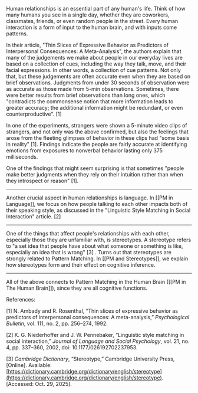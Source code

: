Human relationships is an essential part of any human's life. Think of how many humans you see in a single day, whether they are coworkers, classmates, friends, or even random people in the street. Every human interaction is a form of input to the human brain, and with inputs come patterns. 

In their article, "Thin Slices of Expressive Behavior as Predictors of Interpersonal Consequences: A Meta-Analysis", the authors explain that many of the judgements we make about people in our everyday lives are based on a collection of cues, including the way they talk, move, and their facial expressions. In other words, a collection of cue patterns. Not only that, but these judgements are often accurate even when they are based on brief observations. Judgments from under 30 seconds of observation were as accurate as those made from 5-min observations. Sometimes, there were better results from brief observations than long ones, which "contradicts the commonsense notion that more information leads to greater accuracy; the additional information might be redundant, or even counterproductive". [1] 

In one of the experiments, strangers were shown a 5-minute video clips of strangers, and not only was the above confirmed, but also the feelings that arose from the fleeting glimpses of behavior in these clips had "some basis in reality" [1]. Findings indicate the people are fairly accurate at identifying emotions from exposures to nonverbal behavior lasting only 375 milliseconds. 

One of the findings that might seem surprising is that sometimes "people make better judgments when they rely on their intuition rather than when they introspect or reason" [1].

-------------------

Another crucial aspect in human relationships is language. In [[PM in Language]], we focus on how people talking to each other impacts both of their speaking style, as discussed in the "Linguistic Style Matching in Social Interaction" article. [2]

------------
One of the things that affect people's relationships with each other, especially those they are unfamiliar with, is stereotypes. A stereotype refers to "a set idea that people have about what someone or something is like, especially an idea that is wrong" [3] . Turns out that stereotypes are strongly related to Pattern Matching. In [[PM and Stereotypes]], we explain how stereotypes form and their effect on cognitive inference.

-----

All of the above connects to Pattern Matching in the Human Brain ([[PM in The Human Brain]]), since they are all cognitive functions.



References:

[1] N. Ambady and R. Rosenthal, “Thin slices of expressive behavior as predictors of interpersonal consequences: A meta-analysis,” _Psychological Bulletin_, vol. 111, no. 2, pp. 256–274, 1992.

[2] K. G. Niederhoffer and J. W. Pennebaker, “Linguistic style matching in social interaction,” _Journal of Language and Social Psychology_, vol. 21, no. 4, pp. 337–360, 2002, doi: 10.1177/026192702237953.

[3] _Cambridge Dictionary_, “Stereotype,” Cambridge University Press, [Online]. Available: [https://dictionary.cambridge.org/dictionary/english/stereotype](https://dictionary.cambridge.org/dictionary/english/stereotype). [Accessed: Oct. 29, 2025].